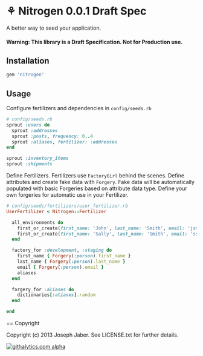 # ⚘ Nitrogen 0.0.1 Draft Spec

A better way to seed your application.

#### Warning: This library is a Draft Specification. Not for Production use.

## Installation

```ruby
gem 'nitrogen'
```

## Usage

Configure fertilizers and dependencies in `config/seeds.rb`

```ruby
# config/seeds.rb
sprout :users do
  sprout :addresses
  sprout :posts, frequency: 0..4
  sprout :aliases, fertilizer: :addresses
end

sprout :inventory_items
sprout :shipments
```

Define Fertilizers. Fertilizers use `FactoryGirl` behind the scenes. Define attributes and create fake data with `Forgery`. Fake data will be automatically populated with basic Forgeries based on attribute data type. Define your own forgeries for automatic use in your Fertilizer.

```ruby
# config/seeds/fertilizers/user_fertilizer.rb
UserFertilizer < Nitrogen::Fertilizer

  all_environments do
    first_or_create(first_name: 'John', last_name: 'Smith', email: 'jsmith@gmail.com')
    first_or_create(first_name: 'Sally', last_name: 'Smith', email: 'ssmith@gmail.com')
  end

  factory_for :development, :staging do
    first_name { Forgery(:person).first_name }
    last_name { Forgery(:person).last_name }
    email { Forgery(:person).email }
    aliases
  end

  forgery_for :aliases do
    dictionaries[:aliases].random
  end

end
```

== Copyright

Copyright (c) 2013 Joseph Jaber. See LICENSE.txt for
further details.

[![githalytics.com alpha](https://cruel-carlota.pagodabox.com/7f62cda8c7463b7a556e9085b8100926 "githalytics.com")](http://githalytics.com/josephjaber/nitrogen)